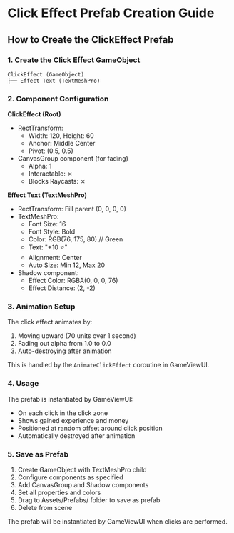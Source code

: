 # Click Effect Prefab Creation Guide

## How to Create the ClickEffect Prefab

### 1. Create the Click Effect GameObject
```
ClickEffect (GameObject)
├── Effect Text (TextMeshPro)
```

### 2. Component Configuration

**ClickEffect (Root)**
- RectTransform:
  - Width: 120, Height: 60
  - Anchor: Middle Center
  - Pivot: (0.5, 0.5)
- CanvasGroup component (for fading)
  - Alpha: 1
  - Interactable: ✗
  - Blocks Raycasts: ✗

**Effect Text (TextMeshPro)**
- RectTransform: Fill parent (0, 0, 0, 0)
- TextMeshPro:
  - Font Size: 16
  - Font Style: Bold
  - Color: RGB(76, 175, 80) // Green
  - Text: "+10 ⭐"
  - Alignment: Center
  - Auto Size: Min 12, Max 20
- Shadow component:
  - Effect Color: RGBA(0, 0, 0, 76)
  - Effect Distance: (2, -2)

### 3. Animation Setup

The click effect animates by:
1. Moving upward (70 units over 1 second)
2. Fading out alpha from 1.0 to 0.0
3. Auto-destroying after animation

This is handled by the `AnimateClickEffect` coroutine in GameViewUI.

### 4. Usage

The prefab is instantiated by GameViewUI:
- On each click in the click zone
- Shows gained experience and money
- Positioned at random offset around click position
- Automatically destroyed after animation

### 5. Save as Prefab

1. Create GameObject with TextMeshPro child
2. Configure components as specified
3. Add CanvasGroup and Shadow components
4. Set all properties and colors
5. Drag to Assets/Prefabs/ folder to save as prefab
6. Delete from scene

The prefab will be instantiated by GameViewUI when clicks are performed.